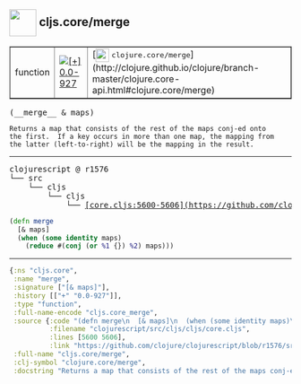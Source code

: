 ## <img width="48px" valign="middle" src="http://i.imgur.com/Hi20huC.png"> cljs.core/merge

 <table border="1">
<tr>
<td>function</td>
<td><a href="https://github.com/cljsinfo/api-refs/tree/0.0-927"><img valign="middle" alt="[+] 0.0-927" src="https://img.shields.io/badge/+-0.0--927-lightgrey.svg"></a> </td>
<td>
[<img height="24px" valign="middle" src="http://i.imgur.com/1GjPKvB.png"> <samp>clojure.core/merge</samp>](http://clojure.github.io/clojure/branch-master/clojure.core-api.html#clojure.core/merge)
</td>
</tr>
</table>

 <samp>
(__merge__ & maps)<br>
</samp>

```
Returns a map that consists of the rest of the maps conj-ed onto
the first.  If a key occurs in more than one map, the mapping from
the latter (left-to-right) will be the mapping in the result.
```

---

 <pre>
clojurescript @ r1576
└── src
    └── cljs
        └── cljs
            └── <ins>[core.cljs:5600-5606](https://github.com/clojure/clojurescript/blob/r1576/src/cljs/cljs/core.cljs#L5600-L5606)</ins>
</pre>

```clj
(defn merge
  [& maps]
  (when (some identity maps)
    (reduce #(conj (or %1 {}) %2) maps)))
```


---

```clj
{:ns "cljs.core",
 :name "merge",
 :signature ["[& maps]"],
 :history [["+" "0.0-927"]],
 :type "function",
 :full-name-encode "cljs.core_merge",
 :source {:code "(defn merge\n  [& maps]\n  (when (some identity maps)\n    (reduce #(conj (or %1 {}) %2) maps)))",
          :filename "clojurescript/src/cljs/cljs/core.cljs",
          :lines [5600 5606],
          :link "https://github.com/clojure/clojurescript/blob/r1576/src/cljs/cljs/core.cljs#L5600-L5606"},
 :full-name "cljs.core/merge",
 :clj-symbol "clojure.core/merge",
 :docstring "Returns a map that consists of the rest of the maps conj-ed onto\nthe first.  If a key occurs in more than one map, the mapping from\nthe latter (left-to-right) will be the mapping in the result."}

```
